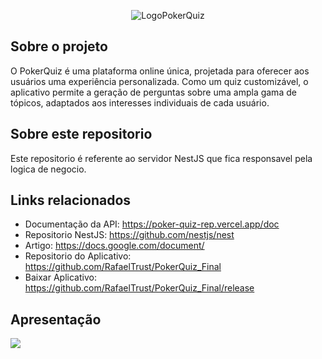 <p align="center"><img src="https://i.imgur.com/oSGeHGh.png" alt="LogoPokerQuiz"/></p>

## Sobre o projeto

  O PokerQuiz é uma plataforma online única, projetada para oferecer aos usuários uma experiência personalizada. Como um quiz customizável, o aplicativo permite a geração de perguntas sobre uma ampla gama de tópicos, adaptados aos interesses individuais de cada usuário.

## Sobre este repositorio

  Este repositorio é referente ao servidor NestJS que fica responsavel pela logica de negocio.

## Links relacionados

  * Documentação da API: https://poker-quiz-rep.vercel.app/doc
  * Repositorio NestJS: https://github.com/nestjs/nest
  * Artigo: https://docs.google.com/document/
  * Repositorio do Aplicativo: https://github.com/RafaelTrust/PokerQuiz_Final
  * Baixar Aplicativo: https://github.com/RafaelTrust/PokerQuiz_Final/release

## Apresentação

[![](https://m.media-amazon.com/images/M/MV5BOTIyODY1OTYtZjAzNS00ZGQ2LWFhNmItMTJkYTc0MDNkYTk0XkEyXkFqcGdeQXVyODg3NTgyODQ@._V1_.jpg)](https://www.youtube.com/watch?v=dQw4w9WgXcQ)
